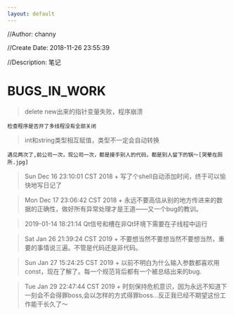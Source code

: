```yaml
---
layout: default
---
```


//Author: channy

//Create Date: 2018-11-26 23:55:39

//Description: 笔记

# BUGS_IN_WORK

> delete new出来的指针变量失败，程序崩溃
	
	检查程序是否开了多线程没有全部关闭

> int和string类型相互赋值，类型不一定会自动转换
	
	遇见两次了,前公司一次，现公司一次，都是接手别人的代码，都是别人留下的锅～[哭晕在厕所.jpg]

> Sun Dec 16 23:10:01 CST 2018 + 写了个shell自动添加时间，终于可以愉快地写日记了

> Mon Dec 17 23:06:42 CST 2018 + 永远不要高估从别的地方传进来的数据的正确性，做好所有异常处理才是王道——又一个bug的教训。

> 2019-01-14 18:21:14 Qt信号和槽在非Qt环境下需要在子线程中运行 

> Sat Jan 26 21:39:24 CST 2019 + 不要想当然不要想当然不要想当然，重要的事情说三遍。不管是代码还是非代码。

> Sun Jan 27 15:24:25 CST 2019 + 以前不明白为什么输入参数都喜欢用const，现在了解了。每一个规范背后都有一个被总结出来的bug.

> Tue Jan 29 22:47:44 CST 2019 + 时刻保持危机意识，因为永远不知道下一刻会不会得罪boss,会以怎样的方式得罪boss...反正我已经不期望这份工作能干长久了～


